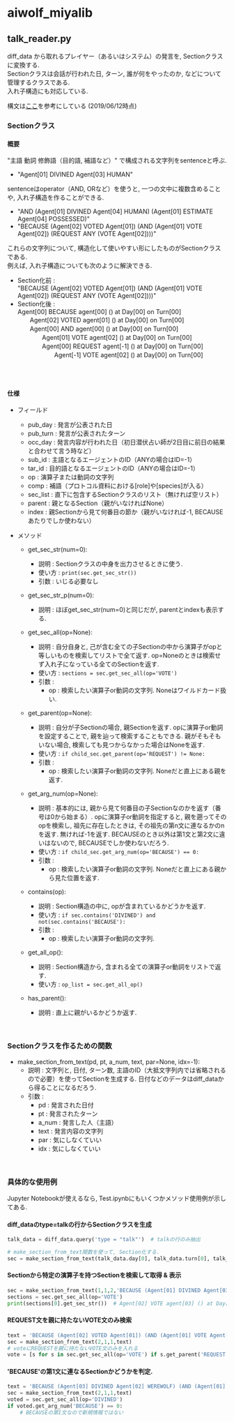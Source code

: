 # aiwolf\_miyalib

## talk\_reader.py
diff\_data から取れるプレイヤー（あるいはシステム）の発言を, Sectionクラスに変換する.  
Sectionクラスは会話が行われた日, ターン, 誰が何をやったのか, などについて管理するクラスである.  
入れ子構造にも対応している. 

構文は[ここ](http://aiwolf.org/control-panel/wp-content/uploads/2019/02/protocol_2019_3_6m.pdf)を参考にしている (2019/06/12時点)

### Sectionクラス
#### 概要
"主語 動詞 修飾語（目的語, 補語など）" で構成される文字列をsentenceと呼ぶ.  

* "Agent[01] DIVINED Agent[03] HUMAN"

sentenceはoperator（AND, ORなど）を使うと, 一つの文中に複数含めることや, 入れ子構造を作ることができる.  

* "AND (Agent[01] DIVINED Agent[04] HUMAN) (Agent[01] ESTIMATE Agent[04] POSSESSED)"
* "BECAUSE (Agent[02] VOTED Agent[01]) (AND (Agent[01] VOTE Agent[02]) (REQUEST ANY (VOTE Agent[02])))"

これらの文字列について, 構造化して使いやすい形にしたものがSectionクラスである.  
例えば, 入れ子構造についても次のように解決できる.  

* Section化前 :  
"BECAUSE (Agent[02] VOTED Agent[01]) (AND (Agent[01] VOTE Agent[02]) (REQUEST ANY (VOTE Agent[02])))"
* Section化後 :  
Agent[00] BECAUSE agent\[00\] () at Day[00] on Turn[00]  
　　Agent[02] VOTED agent[01] () at Day[00] on Turn[00]  
　　Agent[00] AND agent[00] () at Day[00] on Turn[00]  
　　　　Agent[01] VOTE agent[02] () at Day[00] on Turn[00]  
　　　　Agent[00] REQUEST agent[-1] () at Day[00] on Turn[00]  
　　　　　　Agent[-1] VOTE agent[02] () at Day[00] on Turn[00]  

<br><br>
#### 仕様
* フィールド
	- pub\_day  : 発言が公表された日
	- pub\_turn : 発言が公表されたターン
	- occ\_day  : 発言内容が行われた日（初日潜伏占い師が2日目に前日の結果と合わせて言う時など）
	- sub\_id   : 主語となるエージェントのID（ANYの場合はID=-1）
	- tar\_id   : 目的語となるエージェントのID（ANYの場合はID=-1）
	- op        : 演算子または動詞の文字列
	- comp      : 補語（プロトコル資料における[role]や[species]が入る）
	- sec\_list : 直下に包含するSectionクラスのリスト（無ければ空リスト）
	- parent    : 親となるSection（親がいなければNone）
	- index     : 親Sectionから見て何番目の節か（親がいなければ-1, BECAUSEあたりでしか使わない）

* メソッド
	- get\_sec\_str(num=0):
		* 説明   : Sectionクラスの中身を出力させるときに使う. 
		* 使い方 : ```print(sec.get_sec_str())```
		* 引数   : いじる必要なし

	- get\_sec\_str\_p(num=0):
		* 説明   : ほぼget\_sec\_str(num=0)と同じだが, parentとindexも表示する. 

	- get\_sec\_all(op=None):
		* 説明   : 自分自身と, 己が含む全ての子Sectionの中から演算子がopと等しいものを検索してリストで全て返す. op=Noneのときは検索せず入れ子になっている全てのSectionを返す. 
		* 使い方 : ```sections = sec.get_sec_all(op='VOTE')```
		* 引数   :
			- op : 検索したい演算子or動詞の文字列. Noneはワイルドカード扱い. 

	- get\_parent(op=None):
		* 説明   : 自分が子Sectionの場合, 親Sectionを返す. opに演算子or動詞を設定することで, 親を辿って検索することもできる. 親がそもそもいない場合, 検索しても見つからなかった場合はNoneを返す. 
		* 使い方 : ```if child_sec.get_parent(op='REQUEST') != None: ```
		* 引数   : 
			- op : 検索したい演算子or動詞の文字列. Noneだと直上にある親を返す. 

	- get\_arg\_num(op=None):
		* 説明   : 基本的には, 親から見て何番目の子Sectionなのかを返す（番号は0から始まる）. opに演算子or動詞を指定すると, 親を遡ってそのopを検索し, 祖先に存在したときは, その祖先の第n文に連なるかのnを返す. 無ければ-1を返す. BECAUSEのとき以外は第1文と第2文に違いはないので, BECAUSEでしか使わないだろう. 
		* 使い方 : ```if child_sec.get_arg_num(op='BECAUSE') == 0:```
		* 引数   : 
			- op : 検索したい演算子or動詞の文字列. Noneだと直上にある親から見た位置を返す.

	- contains(op):
		* 説明   : Section構造の中に, opが含まれているかどうかを返す. 
		* 使い方 : ```if sec.contains('DIVINED') and not(sec.contains('BECAUSE'): ```
		* 引数   : 
			- op : 検索したい演算子or動詞の文字列. 

	- get\_all\_op():
		* 説明   : Section構造から, 含まれる全ての演算子or動詞をリストで返す. 
		* 使い方 : ```op_list = sec.get_all_op()```

	- has\_parent():
		* 説明   : 直上に親がいるかどうか返す. 


<br>

### Sectionクラスを作るための関数
* make\_section\_from\_text(pd, pt, a\_num, text, par=None, idx=-1):
	- 説明 : 文字列と, 日付, ターン数, 主語のID（大抵文字列内では省略されるので必要）を使ってSectionを生成する. 日付などのデータはdiff\_dataから得ることになるだろう. 
	- 引数 : 
		* pd    : 発言された日付
		* pt    : 発言されたターン
		* a_num : 発言した人（主語）
		* text  : 発言内容の文字列
		* par   : 気にしなくていい
		* idx   : 気にしなくていい


<br>

### 具体的な使用例
Jupyter Notebookが使えるなら, Test.ipynbにもいくつかメソッド使用例が示してある. 

#### diff\_dataのtype=talkの行からSectionクラスを生成
```python
talk_data = diff_data.query('type = "talk"')  # talkの行のみ抽出

# make_section_from_text関数を使って, Section化する.   
sec = make_section_from_text(talk_data.day[0], talk_data.turn[0], talk_data.agent[0], talk_data.text[0])
```

#### Sectionから特定の演算子を持つSectionを検索して取得 & 表示
```python
sec = make_section_from_text(1,1,2,'BECAUSE (Agent[01] DIVINED Agent[03] WEREWOLF) (VOTE Agent[03])')
sections = sec.get_sec_all(op='VOTE')
print(sections[0].get_sec_str())  # Agent[02] VOTE agent[03] () at Day[01] on Turn[01]
```

#### REQUEST文を親に持たないVOTE文のみ検索
```python
text = 'BECAUSE (Agent[02] VOTED Agent[01]) (AND (Agent[01] VOTE Agent[02]) (REQUEST ANY (VOTE Agent[02])))'
sec = make_section_from_text(2,1,1,text)
# voteにREQUESTを親に持たないVOTE文のみを入れる
vote = [s for s in sec.get_sec_all(op='VOTE') if s.get_parent('REQUEST') == None]
```

#### 'BECAUSE'の第1文に連なるSectionかどうかを判定. 
```python
text = 'BECAUSE (Agent[03] DIVINED Agent[02] WEREWOLF) (AND (Agent[01] VOTE Agent[02]) (REQUEST ANY (VOTE Agent[02])))'
sec = make_section_from_text(2,1,1,text)
voted = sec.get_sec_all(op='DIVINED')
if voted.get_arg_num('BECAUSE') == 0:
	# BECAUSEの第1文なので新規情報ではない
```


